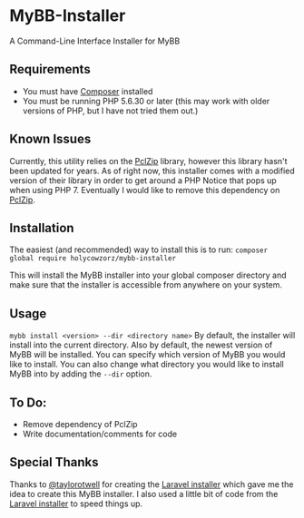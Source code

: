 # MyBB-Installer
A Command-Line Interface Installer for MyBB

## Requirements
* You must have [Composer](http://www.getcomposer.org) installed
* You must be running PHP 5.6.30 or later (this may work with older versions of PHP, but I have not tried them out.)

## Known Issues
Currently, this utility relies on the [PclZip](http://www.phpconcept.net/pclzip/) library, however this library hasn't been updated for years. As of right now, this installer comes with a modified version of their library in order to get around a PHP Notice that pops up when using PHP 7. Eventually I would like to remove this dependency on [PclZip](http://www.phpconcept.net/pclzip/).

## Installation
The easiest (and recommended) way to install this is to run: `composer global require holycowzorz/mybb-installer`

This will install the MyBB installer into your global composer directory and make sure that the installer is accessible from anywhere on your system.

## Usage
`mybb install <version> --dir <directory name>`
By default, the installer will install into the current directory. Also by default, the newest version of MyBB will be installed.
You can specify which version of MyBB you would like to install. You can also change what directory you would like to install MyBB into by adding the `--dir` option.

## To Do:
* Remove dependency of PclZip
* Write documentation/comments for code

## Special Thanks
Thanks to [@taylorotwell](https://github.com/taylorotwell) for creating the [Laravel installer](https://github.com/laravel/installer) which gave me the idea to create this MyBB installer.
I also used a little bit of code from the [Laravel installer](https://github.com/laravel/installer) to speed things up.
